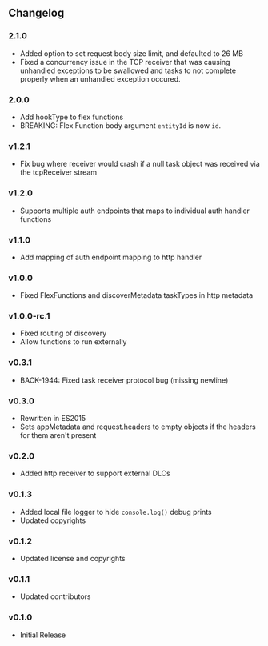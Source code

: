 ## Changelog

### 2.1.0
* Added option to set request body size limit, and defaulted to 26 MB
* Fixed a concurrency issue in the TCP receiver that was causing unhandled exceptions to be swallowed and tasks to not complete properly when an unhandled exception occured.

### 2.0.0
* Add hookType to flex functions
* BREAKING:  Flex Function body argument `entityId` is now `id`.  

### v1.2.1
* Fix bug where receiver would crash if a null task object was received via the tcpReceiver stream

### v1.2.0
* Supports multiple auth endpoints that maps to individual auth handler functions

### v1.1.0
* Add mapping of auth endpoint mapping to http handler

### v1.0.0
* Fixed FlexFunctions and discoverMetadata taskTypes in http metadata

### v1.0.0-rc.1
* Fixed routing of discovery
* Allow functions to run externally

### v0.3.1
* BACK-1944: Fixed task receiver protocol bug (missing newline)

### v0.3.0
* Rewritten in ES2015
* Sets appMetadata and request.headers to empty objects if the headers for them aren't present

### v0.2.0
* Added http receiver to support external DLCs

### v0.1.3
* Added local file logger to hide `console.log()` debug prints
* Updated copyrights

### v0.1.2
* Updated license and copyrights

### v0.1.1
* Updated contributors

### v0.1.0
* Initial Release
